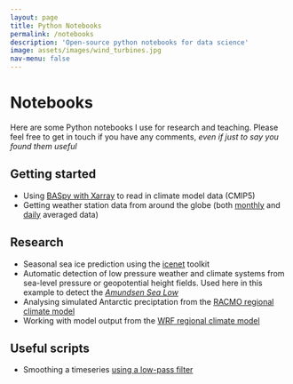 ```yaml
---
layout: page
title: Python Notebooks
permalink: /notebooks
description: 'Open-source python notebooks for data science'
image: assets/images/wind_turbines.jpg
nav-menu: false
---
```


<h1>Notebooks</h1>

Here are some Python notebooks I use for research and teaching. Please feel free to get in touch if you have any comments, _even if just to say you found them useful_

## Getting started
* Using [BASpy with Xarray](/notebooks/baspy_using_xarray) to read in climate model data (CMIP5)
* Getting weather station data from around the globe (both [monthly](/notebooks/ghcn_monthly) and [daily](/notebooks/ghcn_daily) averaged data) 

## Research
* Seasonal sea ice prediction using the [icenet](https://edsbook.org/notebooks/gallery/ac327c3a-5264-40a2-8c6e-1e8d7c4b37ef/notebook.html) toolkit
* Automatic detection of low pressure weather and climate systems from sea-level pressure or geopotential height fields. Used here in this example to detect the [_Amundsen Sea Low_](/notebooks/asl_detection)
* Analysing simulated Antarctic preciptation from the [RACMO regional climate model](/notebooks/racmo_with_xarray)
* Working with model output from the [WRF regional climate model](/notebooks/wrf_with_xarray)

## Useful scripts
* Smoothing a timeseries [using a low-pass filter](/notebooks/smooth_timeseries)
